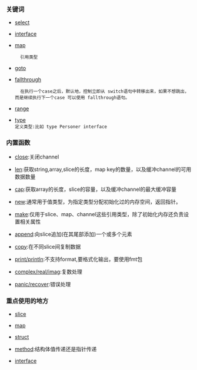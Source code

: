 ### 关键词

* [select](golang入门\go基础编程\select.go)

* [interface](golang入门\go基础编程\interface.go)

* [map](golang入门\go基础编程\map.go)
      
        引用类型

* [goto](golang入门\go基础编程\goto.go)

* [fallthrough](golang入门\go基础编程\fallthrough.go)  

        在执行一个case之后，默认地，控制立即从 switch语句中转移出来，如果不想跳出，而是继续执行下一个case 可以使用 fallthrough语句。

* [range](golang入门\go基础编程\range.go)

* [type]()  
    `定义类型:比如 type Personer interface`



### 内置函数

* [close]():关闭channel

* [len]():获取string,array,slice的长度，map key的数量，以及缓冲channel的可用数据数量

* [cap]():获取array的长度，slice的容量，以及缓冲channel的最大缓冲容量

* [new]():通常用于值类型，为指定类型分配初始化过的内存空间，返回指针。

* [make]():仅用于slice、map、channel这些引用类型，除了初始化内存还负责设置相关属性

* [append]():向slice追加(在其尾部添加)一个或多个元素

* [copy]():在不同slice间复制数据

* [print/println]():不支持format,要格式化输出，要使用fmt包

* [complex/real/imag]():复数处理

* [panic/recover]():错误处理


### 重点使用的地方

* [slice]()

* [map]()

* [struct]()

* [method]():结构体值传递还是指针传递

* [interface]()

